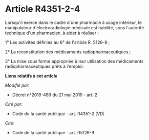 # Article R4351-2-4

Lorsqu'il exerce dans le cadre d'une pharmacie à usage intérieur, le manipulateur d'électroradiologie médicale est habilité,
sous l'autorité technique d'un pharmacien, à aider à réaliser :

1° Les activités définies au 6° de l'article R. 5126-9 ;

2° La reconstitution des médicaments radiopharmaceutiques ;

3° La mise sous forme appropriée à leur utilisation des médicaments radiopharmaceutiques prêts à l'emploi.

**Liens relatifs à cet article**

_Modifié par_:

  - Décret n°2019-489 du 21 mai 2019 - art. 2

_Cité par_:

  - Code de la santé publique - art. R4351-2 (VD)

_Cite_:

  - Code de la santé publique - art. R5126-9
